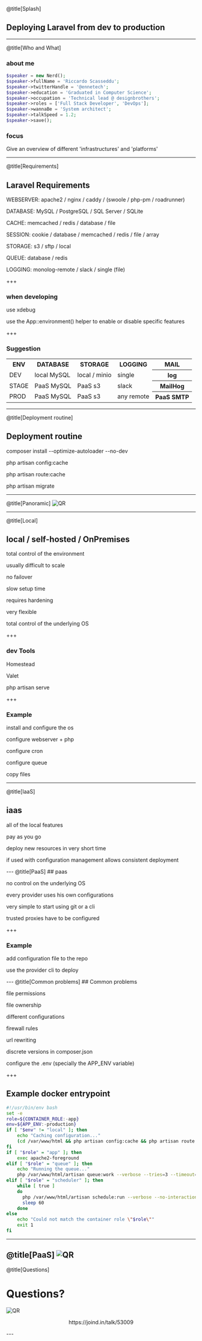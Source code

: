 
@title[Splash]
## Deploying Laravel from dev to production

---
@title[Who and What]
### about me
```php
$speaker = new Nerd();
$speaker->fullName = 'Riccardo Scasseddu';
$speaker->twitterHandle = '@ennetech';
$speaker->education = 'Graduated in Computer Science';
$speaker->occupation = 'Technical lead @ designbrothers';
$speaker->roles = ['Full Stack Developer', 'DevOps'];
$speaker->wannaBe = 'System architect';
$speaker->talkSpeed = 1.2;
$speaker->save();
```

### focus
<p class="fragment text-left text-07">Give an overview of different 'infrastructures' and 'platforms'</p>

---
@title[Requirements]
## Laravel Requirements
<p class="fragment text-left text-07">WEBSERVER: apache2 / nginx / caddy / (swoole / php-pm / roadrunner)</p>
<p class="fragment text-left text-07">DATABASE: MySQL / PostgreSQL / SQL Server / <span class="text-red">SQLite</span></p>
<p class="fragment text-left text-07">CACHE: memcached / redis / database / <span class="text-red">file</span></p>
<p class="fragment text-left text-07">SESSION: cookie / database / memcached / redis / <span class="text-red">file</span> / <span class="text-red">array</span></p>
<p class="fragment text-left text-07">STORAGE: s3 / sftp / <span class="text-red">local</span></p>
<p class="fragment text-left text-07">QUEUE: database / redis</p>
<p class="fragment text-left text-07">LOGGING: monolog-remote / slack / <span class="text-red">single (file)</span></p>

+++
### when developing
<p class="fragment text-left text-07">use xdebug</p>
<p class="fragment text-left text-07">use the App::environment() helper to enable or disable specific features</p>

+++
### Suggestion
<table>
  <tr>
    <th>ENV</th>
    <th>DATABASE</th>
    <th>STORAGE</th>
    <th>LOGGING</th>
    <th>MAIL</th>
  </tr>
  <tr>
    <td>DEV</td>
    <td>local MySQL</td>
    <td>local / minio</td>
    <td>single</td>
    <th>log</th>
  </tr>
  <tr>
    <td>STAGE</td>
    <td>PaaS MySQL</td>
    <td>PaaS s3</td>
    <td>slack</td>
    <th>MailHog</th>
  </tr>
  <tr>
    <td>PROD</td>
    <td>PaaS MySQL</td>
    <td>PaaS s3</td>
    <td>any remote</td>
    <th>PaaS SMTP</th>
  </tr>
</table>

---
@title[Deployment routine]
## Deployment routine
<p class="fragment text-left text-07">composer install --optimize-autoloader --no-dev</p>
<p class="fragment text-left text-07">php artisan config:cache</p>
<p class="fragment text-left text-07">php artisan route:cache</p>
<p class="fragment text-left text-07">php artisan migrate</p>


---
@title[Panoramic]
![QR](assets/img/comparison.jpg)


---
@title[Local]
## local / self-hosted / OnPremises
<p class="fragment text-left text-07">total control of the environment</p>
<p class="fragment text-left text-07">usually difficult to scale</p>
<p class="fragment text-left text-07">no failover</p>
<p class="fragment text-left text-07">slow setup time</p>
<p class="fragment text-left text-07">requires hardening</p>
<p class="fragment text-left text-07">very flexible</p>
<p class="fragment text-left text-07">total control of the underlying OS</p>

+++
### dev Tools
<p class="fragment text-left text-07">Homestead</p>
<p class="fragment text-left text-07">Valet</p>
<p class="fragment text-left text-07">php artisan serve</p>

+++
### Example
<p class="fragment text-left text-07">install and configure the os</p>
<p class="fragment text-left text-07">configure webserver + php</p>
<p class="fragment text-left text-07">configure cron</p>
<p class="fragment text-left text-07">configure queue</p>
<p class="fragment text-left text-07">copy files</p>

---
@title[IaaS]
## iaas
<p class="fragment text-left text-07">all of the local features</p>
<p class="fragment text-left text-07">pay as you go</p>
<p class="fragment text-left text-07">deploy new resources in very short time</p>
<p class="fragment text-left text-07">if used with configuration management allows consistent deployment</p>
---
@title[PaaS]
## paas
<p class="fragment text-left text-07">no control on the underlying OS</p>
<p class="fragment text-left text-07">every provider uses his own configurations</p>
<p class="fragment text-left text-07">very simple to start using git or a cli</p>
<p class="fragment text-left text-07">trusted proxies have to be configured</p>

+++
### Example
<p class="fragment text-left text-07">add configuration file to the repo</p>
<p class="fragment text-left text-07">use the provider cli to deploy</p>
---
@title[Common problems]
## Common problems
<p class="fragment text-left text-07">file permissions</p>
<p class="fragment text-left text-07">file ownership</p>
<p class="fragment text-left text-07">different configurations</p>
<p class="fragment text-left text-07">firewall rules</p>
<p class="fragment text-left text-07">url rewriting</p>
<p class="fragment text-left text-07">discrete versions in composer.json</p>
<p class="fragment text-left text-07">configure the .env (specially the APP_ENV variable)</p>

+++
## Example docker entrypoint
```bash
#!/usr/bin/env bash
set -e
role=${CONTAINER_ROLE:-app}
env=${APP_ENV:-production}
if [ "$env" != "local" ]; then
    echo "Caching configuration..."
    (cd /var/www/html && php artisan config:cache && php artisan route:cache && php artisan view:cache)
fi
if [ "$role" = "app" ]; then
    exec apache2-foreground
elif [ "$role" = "queue" ]; then
    echo "Running the queue..."
    php /var/www/html/artisan queue:work --verbose --tries=3 --timeout=90
elif [ "$role" = "scheduler" ]; then
    while [ true ]
    do
      php /var/www/html/artisan schedule:run --verbose --no-interaction &
      sleep 60
    done
else
    echo "Could not match the container role \"$role\""
    exit 1
fi
```

---
@title[PaaS]
![QR](assets/img/faas_furious.jpg)
---
@title[Questions]
# Questions?
![QR](assets/img/qr.png)
<p style="text-align: center !important;">https://joind.in/talk/53009</p>
---
